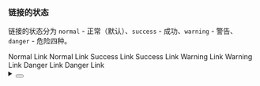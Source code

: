 ### 链接的状态

链接的状态分为 `normal` - 正常（默认）、`success` - 成功、`warning` - 警告、`danger` - 危险四种。

<div class="cell-demo vp-raw">
  <yc-space direction="vertical">
    <yc-space>
      <yc-link href="link">Normal Link</yc-link>
      <yc-link href="link" disabled>Normal Link</yc-link>
    </yc-space>
    <yc-space>
      <yc-link href="link" status="success">Success Link</yc-link>
      <yc-link href="link" status="success" disabled>Success Link</yc-link>
    </yc-space>
    <yc-space>
      <yc-link href="link" status="warning">Warning Link</yc-link>
      <yc-link href="link" status="warning" disabled>Warning Link</yc-link>
    </yc-space>
    <yc-space>
      <yc-link href="link" status="danger">Danger Link</yc-link>
      <yc-link href="link" status="danger" disabled>Danger Link</yc-link>
    </yc-space>
  </yc-space>
</div>

<details>
<summary>
 <button class="code-btn"  >
    <icon-code />
 </button>
</summary>

```vue
<template>
  <yc-space direction="vertical">
    <yc-space>
      <yc-link href="link">Normal Link</yc-link>
      <yc-link
        href="link"
        disabled
        >Normal Link</yc-link
      >
    </yc-space>
    <yc-space>
      <yc-link
        href="link"
        status="success"
        >Success Link</yc-link
      >
      <yc-link
        href="link"
        status="success"
        disabled
        >Success Link</yc-link
      >
    </yc-space>
    <yc-space>
      <yc-link
        href="link"
        status="warning"
        >Warning Link</yc-link
      >
      <yc-link
        href="link"
        status="warning"
        disabled
        >Warning Link</yc-link
      >
    </yc-space>
    <yc-space>
      <yc-link
        href="link"
        status="danger"
        >Danger Link</yc-link
      >
      <yc-link
        href="link"
        status="danger"
        disabled
        >Danger Link</yc-link
      >
    </yc-space>
  </yc-space>
</template>
```

</details>
